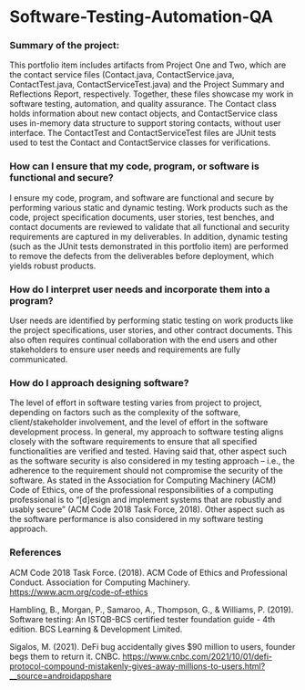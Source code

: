 # Software-Testing-Automation-QA

### Summary of the project:
This portfolio item includes artifacts from Project One and Two, which are the contact service files (Contact.java, ContactService.java, ContactTest.java, ContactServiceTest.java) and the Project Summary and Reflections Report, respectively. Together, these files showcase my work in software testing, automation, and quality assurance. The Contact class holds information about new contact objects, and ContactService class uses in-memory data structure to support storing contacts, without user interface. The ContactTest and ContactServiceTest files are JUnit tests used to test the Contact and ContactService classes for verifications. 

### How can I ensure that my code, program, or software is functional and secure?
I ensure my code, program, and software are functional and secure by performing various static and dynamic testing. Work products such as the code, project specification documents, user stories, test benches, and contact documents are reviewed to validate that all functional and security requirements are captured in my deliverables. In addition, dynamic testing (such as the JUnit tests demonstrated in this portfolio item) are performed to remove the defects from the deliverables before deployment, which yields robust products.

### How do I interpret user needs and incorporate them into a program?
User needs are identified by performing static testing on work products like the project specifications, user stories, and other contract documents. This also often requires continual collaboration with the end users and other stakeholders to ensure user needs and requirements are fully communicated. 

### How do I approach designing software?
The level of effort in software testing varies from project to project, depending on factors such as the complexity of the software, client/stakeholder involvement, and the level of effort in the software development process. In general, my approach to software testing aligns closely with the software requirements to ensure that all specified functionalities are verified and tested. Having said that, other aspect such as the software security is also considered in my testing approach – i.e., the adherence to the requirement should not compromise the security of the software. As stated in the Association for Computing Machinery (ACM) Code of Ethics, one of the professional responsibilities of a computing professional is to “[d]esign and implement systems that are robustly and usably secure” (ACM Code 2018 Task Force, 2018). Other aspect such as the software performance is also considered in my software testing approach.

### References
ACM Code 2018 Task Force. (2018). ACM Code of Ethics and Professional Conduct. Association for Computing Machinery. https://www.acm.org/code-of-ethics

Hambling, B., Morgan, P., Samaroo, A., Thompson, G., & Williams, P. (2019). Software testing: An ISTQB-BCS certified tester foundation guide - 4th edition. BCS Learning & Development Limited.

Sigalos, M. (2021). DeFi bug accidentally gives $90 million to users, founder begs them to return it. CNBC. https://www.cnbc.com/2021/10/01/defi-protocol-compound-mistakenly-gives-away-millions-to-users.html?__source=androidappshare
